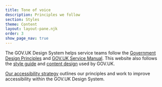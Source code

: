 ```yaml
---
title: Tone of voice
description: Principles we follow
section: Styles
theme: Content
layout: layout-pane.njk
order: 3
show_page_nav: true
---
```


The GOV.UK Design System helps service teams follow the [Government Design Principles](https://www.gov.uk/guidance/government-design-principles) and [GOV.UK Service Manual](https://www.gov.uk/service-manual). This website also follows the [style guide](https://www.gov.uk/guidance/style-guide) and [content design](https://www.gov.uk/guidance/content-design) used by GOV.UK.

[Our accessibility strategy](/community/accessibility-strategy/) outlines our principles and work to improve accessibility within the GOV.UK Design System.